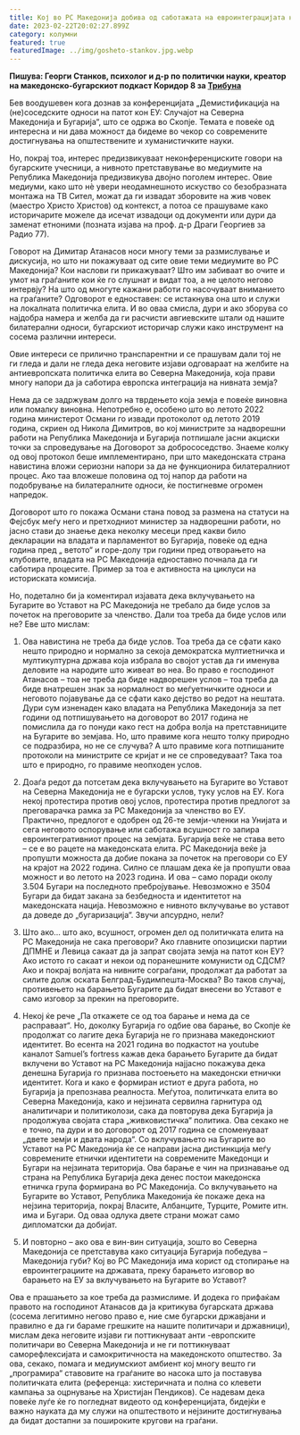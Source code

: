 ```yaml
---
title: Кој во РС Македонија добива од саботажата на евроинтеграцијата на земјата
date: 2023-02-22T20:02:27.899Z
category: колумни
featured: true
featuredImage: ../img/gosheto-stankov.jpg.webp
---
```


**Пишува: Георги Станков, психолог и д-р по политички науки, креатор на македонско-бугарскиот подкаст Коридор 8 за [Трибуна](https://tribuna.mk/)**

Бев воодушевен кога дознав за конференцијата „Демистификација на (не)соседските односи на патот кон ЕУ: Случајот на Северна Македонија и Бугарија“, што се одржа во Скопје. Темата е повеќе од интересна и ни дава можност да бидеме во чекор со современите достигнувања на општествените и хуманистичките науки.

Но, покрај тоа, интерес предизвикуваат неконференциските говори на бугарските учесници, а нивното претставување во медиумите на Република Македонија предизвикува двојно поголем интерес. Овие медиуми, како што нè увери неодамнешното искуство со безобразната монтажа на ТВ Сител, можат да ги извадат зборовите на жив човек (маестро Христо Христов) од контекст, а потоа се прашуваме како историчарите можеле да исечат извадоци од документи или дури да заменат етноними (позната изјава на проф. д-р Драги Георгиев за Радио 77).

Говорот на Димитар Атанасов носи многу теми за размислување и дискусија, но што ни покажуваат од сите овие теми медиумите во РС Македонија? Кои наслови ги прикажуваат? Што им забиваат во очите и умот на граѓаните кои ќе го слушнат и видат тоа, а не целото негово интервју? На што од многуте кажани работи го насочуваат вниманието на граѓаните? Одговорот е едноставен: се истакнува она што и служи на локалната политичка елита. И во оваа смисла, дури и ако зборува со најдобра намера и желба да ги расчисти авгиевските штали од нашите билатерални односи, бугарскиот историчар служи како инструмент на сосема различни интереси.

Овие интереси се прилично транспарентни и се прашувам дали тој не ги гледа и дали не гледа дека неговите изјави одговараат на желбите на антиевропската политичка елита во Северна Македонија, која прави многу напори да ја саботира европска интеграција на нивната земја?

Нема да се задржувам долго на тврдењето која земја е повеќе виновна или помалку виновна. Непотребно е, особено што во летото 2022 година министерот Османи го извади протоколот од летото 2019 година, скриен од Никола Димитров, во кој министрите за надворешни работи на Република Македонија и Бугарија потпишале јасни акциски точки за спроведување на Договорот за добрососедство. Знаеме колку од овој протокол беше имплементирано, при што македонската страна навистина вложи сериозни напори за да не функционира билатералниот процес. Ако таа вложеше половина од тој напор да работи на подобрување на билатералните односи, ќе постигневме огромен напредок.

Договорот што го покажа Османи стана повод за размена на статуси на Фејсбук меѓу него и претходниот министер за надворешни работи, но јасно стави до знаење дека неколку месеци пред какви било декларации на владата и парламентот во Бугарија, повеќе од една година пред „ ветото“ и горе-долу три години пред отворањето на клубовите, владата на РС Македонија едноставно почнала да ги саботира процесите. Пример за тоа е активноста на циклуси на историската комисија.

Но, подетално би ја коментирал изјавата дека вклучувањето на Бугарите во Уставот на РС Македонија не требало да биде услов за почеток на преговорите за членство.
Дали тоа треба да биде услов или не? Еве што мислам:

1. Ова навистина не треба да биде услов. Тоа треба да се сфати како нешто природно и нормално за секоја демократска мултиетничка и мултикултурна држава која избрала во својот устав да ги именува деловите на народите што живеат во неа. Во право е господинот Атанасов – тоа не треба да биде надворешен услов – тоа треба да биде внатрешен знак за нормалност во меѓуетничките односи и неговото појавување да се сфати како дејство во редот на нештата. Дури сум изненаден како владата на Република Македонија за пет години од потпишувањето на договорот во 2017 година не помислила да го понуди како гест на добра волја на претставниците на Бугарите во земјава. Но, што правиме кога нешто толку природно се подразбира, но не се случува? А што правиме кога потпишаните протоколи на министрите се кријат и не се спроведуваат? Така тоа што е природно, го правиме неопходен услов.

2. Доаѓа редот да потсетам дека вклучувањето на Бугарите во Уставот на Северна Македонија не е бугарски услов, туку услов на ЕУ. Кога некој протестира против овој услов, протестира против предлогот за преговарачка рамка за РС Македонија за членство во ЕУ. Практично, предлогот е одобрен од 26-те земји-членки на Унијата и сега неговото оспорување или саботажа всушност го запира евроинтегративниот процес на земјата. Бугарија веќе не става вето – се е во рацете на македонската елита. РС Македонија веќе ја пропушти можноста да добие покана за почеток на преговори со ЕУ на крајот на 2022 година. Силно се плашам дека ќе ја пропушти оваа можност и во летото на 2023 година. И ова – само поради околу 3.504 Бугари на последното пребројување. Невозможно е 3504 Бугари да бидат закана за безбедноста и идентитетот на македонската нација. Невозможно е нивното вклучување во уставот да доведе до „бугаризација“. Звучи апсурдно, нели?

3. Што ако… што ако, всушност, огромен дел од политичката елита на РС Македонија не сака преговори? Ако главните опозициски партии ДПМНЕ и Левица сакаат да ја запрат својата земја на патот кон ЕУ? Ако истото го сакаат и некои од поранешните комунисти од СДСМ? Ако и покрај волјата на нивните сограѓани, продолжат да работат за силите долж оската Белград-Будимпешта-Москва? Во таков случај, противењето на барањето Бугарите да бидат внесени во Уставот е само изговор за прекин на преговорите.

4. Некој ќе рече „Па откажете се од тоа барање и нема да се расправаат“. Но, доколку Бугарија го одбие ова барање, во Скопје ќе продолжат со лагите дека Бугарија не го признава македонскиот идентитет. Во есента на 2021 година во подкастот на youtube каналот Samuel’s fortress кажав дека барањето Бугарите да бидат вклучени во Уставот на РС Македонија најјасно покажува дека денешна Бугарија го признава постоењето на македонски етнички идентитет. Кога и како е формиран истиот е друга работа, но Бугарија ја препознава реалноста. Меѓутоа, политичката елита во Северна Македонија, како и нејзината сервилна гарнитура од аналитичари и политиколози, сака да повторува дека Бугарија ја продолжува својата стара „живковистичка“ политика. Ова секако не е точно, па дури и во договорот од 2017 година се споменуваат „двете земји и двата народа“. Со вклучувањето на Бугарите во Уставот на РС Македонија ќе се направи јасна дистинкција меѓу современите етнички идентитети на современите Македонци и Бугари на нејзината територија. Ова барање е чин на признавање од страна на Република Бугарија дека денес постои македонска етничка група формирана во РС Македонија. Со вклучувањето на Бугарите во Уставот, Република Македонија ќе покаже дека на нејзина територија, покрај Власите, Албанците, Турците, Ромите итн. има и Бугари. Од оваа одлука двете страни можат само дипломатски да добијат.

5. И повторно – ако ова е вин-вин ситуација, зошто во Северна Македонија се претставува како ситуација Бугарија победува – Македонија губи? Кој во РС Македонија има корист од стопирање на евроинтеграциите на државата, преку барањето изговор во барањето на ЕУ за вклучувањето на Бугарите во Уставот?

Ова е прашањето за кое треба да размислиме. И додека го прифаќам правото на господинот Атанасов да ја критикува бугарската држава (сосема легитимно негово право е, ние сме бугарски државјани и правилно е да ги бараме грешките на нашите политичари и државници), мислам дека неговите изјави ги поттикнуваат анти -европските политичари во Северна Македонија и не ги поттикнуваат саморефлексијата и самокритичноста на македонското општество. За ова, секако, помага и медиумскиот амбиент кој многу вешто ги „програмира“ ставовите на граѓаните во насока што ја поставува политичката елита (референца: хистеричната и полна со клевети кампања за оцрнување на Христијан Пендиков).
Се надевам дека повеќе луѓе ќе го погледнат видеото од конференцијата, бидејќи е важно науката да му служи на општеството и нејзините достигнувања да бидат достапни за пошироките кругови на граѓани.
